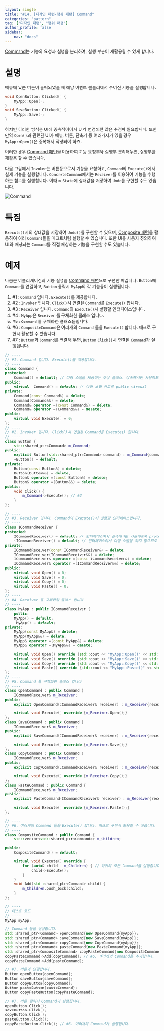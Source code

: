 ```yaml
---
layout: single
title: "#14. [디자인 패턴-행위 패턴] Command"
categories: "pattern"
tag: ["디자인 패턴", "행위 패턴"]
author_profile: false
sidebar: 
    nav: "docs"
---
```


[Command](https://tango1202.github.io/pattern/pattern-command/)는 기능의 요청과 실행을 분리하여, 실행 부분이 재활용될 수 있게 합니다.

# 설명

메뉴에 있는 버튼이 클릭되었을 때 해당 이벤트 핸들러에서 주어진 기능을 실행합니다.

```cpp
void OpenButton::Clicked() {
    MyApp::Open();
}
void SaveButton::Clicked() {
    MyApp::Save();
}
```

하지만 이러한 방식은 UI에 종속적이어서 UI가 변경되면 많은 수정이 필요합니다. 또한 만약 `Open()`과 관련된 UI가 메뉴, 버튼, 단축키 등 여러가지가 있을 경우 `MyApp::Open()`은 중복해서 작성되야 하죠.

이러한 경우 [Command 패턴](https://tango1202.github.io/pattern/pattern-command/)을 이용하여 기능 요청부와 실행부 분리해두면, 실행부를 재활용 할 수 있습니다.

다음 그림에서 `Invoker`는 버튼등으로서 기능을 요청하고, `Command`의 `Execute()`에서 실제 기능을 실행합니다. `ConcreteCommand`에서는 `Receiver`를 이용하여 기능을 수행하는 함수를 실행합니다. 이때 `m_State`에 상태값을 저장하여 `Undo`를 구현할 수도 있습니다.

![Command](https://github.com/tango1202/tango1202.github.io/assets/133472501/d039f5cc-63d8-4f10-8cec-29dbdb693810)

# 특징

`Execute()`시의 상태값을 저장하여 `Undo()`를 구현할 수 있으며, [Composite 패턴](https://tango1202.github.io/pattern/pattern-composite/)을 활용하여 여러 `Command`들을 매크로처럼 실행할 수 있습니다. 또한 UI를 사용자 정의하여 UI와 매칭되는 `Command`를 직접 매칭하는 기능을 구현할 수도 있습니다.

# 예제

다음은 어플리케이션의 기능 실행을 [Command 패턴](?https://tango1202.github.io/pattern/pattern-command/)으로 구현한 예입니다. `Button`에 `Command`를 연결하고, `Button` 클릭시 `MyApp`의 각 기능들이 실행됩니다. 

1. #1 : `Command` 입니다. `Execute()`를 제공합니다.
2. #2 : `Invoker` 입니다. `Click()`시 연결된 `Command`를 `Execute()` 합니다.
3. #3 : `Receiver` 입니다. `Command`의 `Execute()`시 실행할 인터페이스입니다.
4. #4 : `MyApp`은 `Receiver` 를 구체화한 클래스 입니다.
5. #5 : `Command` 를 구체화한 클래스들입니다.
6. #6 : `CompositeCommand`은 여러개의 `Command` 들을 `Execute()` 합니다. 매크로 구현시 활용할 수 있습니다.
7. #7 : `Button`과 `Command`를 연결해 두면, `Button` `Click()`시 연결된 `Command`가 실행됩니다.

```cpp
// ----
// #1. Command 입니다. Execute()를 제공합니다.
// ----
class Command {
protected:
    Command() = default; // 다형 소멸을 제공하는 추상 클래스. 상속해서만 사용하도록 protected
public:
    virtual ~Command() = default; // 다형 소멸 하도록 public virtual   
private:
    Command(const Command&) = delete; 
    Command(Command&&) = delete; 
    Command& operator =(const Command&) = delete; 
    Command& operator =(Command&&) = delete;   
public:
    virtual void Execute() = 0;     
};
// ----
// #2. Invoker 입니다. Click()시 연결된 Command를 Execute() 합니다.
// ----
class Button {
    std::shared_ptr<Command> m_Command;
public:
    explicit Button(std::shared_ptr<Command> command) : m_Command{command} {}
    ~Button() = default;
private:
    Button(const Button&) = delete; 
    Button(Button&&) = delete; 
    Button& operator =(const Button&) = delete; 
    Button& operator =(Button&&) = delete;   
public:
    void Click() {
        m_Command->Execute(); // #2
    }
};

// ----
// #3. Receiver 입니다. Command의 Execute()시 실행할 인터페이스입니다.
// ----
class ICommandReceiver {
protected:
    ICommandReceiver() = default; // 인터페이스여서 상속해서만 사용하도록 protected
    ~ICommandReceiver() = default; // 인터페이스여서 다형 소멸을 하지 않으므로 protected non-virtual
private:
    ICommandReceiver(const ICommandReceiver&) = delete;
    ICommandReceiver(ICommandReceiver&&) = delete;
    ICommandReceiver& operator =(const ICommandReceiver&) = delete;
    ICommandReceiver& operator =(ICommandReceiver&&) = delete;   
public:
    virtual void Open() = 0;
    virtual void Save() = 0;
    virtual void Copy() = 0;
    virtual void Paste() = 0;
};
// ----
// #4. Receiver 를 구체화한 클래스 입니다.
// ----
class MyApp : public ICommandReceiver {
    public:
    MyApp() = default; 
    ~MyApp() = default;
private:
    MyApp(const MyApp&) = delete; 
    MyApp(MyApp&&) = delete; 
    MyApp& operator =(const MyApp&) = delete; 
    MyApp& operator =(MyApp&&) = delete; 

    virtual void Open() override {std::cout << "MyApp::Open()" << std::endl;}
    virtual void Save() override {std::cout << "MyApp::Save()" << std::endl;}
    virtual void Copy() override {std::cout << "MyApp::Copy()" << std::endl;}
    virtual void Paste() override {std::cout << "MyApp::Paste()" << std::endl;}               
};
// ----
// #5. Command 를 구체화한 클래스 입니다.
// ----
class OpenCommand : public Command {
    ICommandReceiver& m_Receiver;
public:
    explicit OpenCommand(ICommandReceiver& receiver) : m_Receiver{receiver} {}

    virtual void Execute() override {m_Receiver.Open();}
};
class SaveCommand : public Command {
    ICommandReceiver& m_Receiver;
public:
    explicit SaveCommand(ICommandReceiver& receiver) : m_Receiver{receiver} {}

    virtual void Execute() override {m_Receiver.Save();}
};
class CopyCommand : public Command {
    ICommandReceiver& m_Receiver;
public:
    explicit CopyCommand(ICommandReceiver& receiver) : m_Receiver{receiver} {}

    virtual void Execute() override {m_Receiver.Copy();}
};
class PasteCommand : public Command {
    ICommandReceiver& m_Receiver;
public:
    explicit PasteCommand(ICommandReceiver& receiver) : m_Receiver{receiver} {}

    virtual void Execute() override {m_Receiver.Paste();}
}; 

// ----
// #6. 여러개의 Command 들을 Execute() 합니다. 매크로 구현시 활용할 수 있습니다.
// ----   
class CompositeCommand : public Command {
    std::vector<std::shared_ptr<Command>> m_Children;    

public:
    CompositeCommand() = default;

    virtual void Execute() override {
        for (auto& child : m_Children) { // 하위의 모든 Command를 실행합니다.
            child->Execute();
        }
    }
    void Add(std::shared_ptr<Command> child) {
        m_Children.push_back(child);
    }
};

// ----
// 테스트 코드
// ----
MyApp myApp;

// Command 들을 생성합니다.
std::shared_ptr<Command> openCommand{new OpenCommand{myApp}};
std::shared_ptr<Command> saveCommand{new SaveCommand{myApp}};
std::shared_ptr<Command> copyCommand{new CopyCommand{myApp}};
std::shared_ptr<Command> pasteCommand{new PasteCommand{myApp}};
std::shared_ptr<CompositeCommand> copyPasteCommand{new CompositeCommand{}};
copyPasteCommand->Add(copyCommand); // #6. 여러개의 Command를 추가합니다.
copyPasteCommand->Add(pasteCommand);   

// #7. 버튼과 연결합니다.
Button openButton{openCommand};
Button saveButton{saveCommand};
Button copyButton{copyCommand};
Button pasteButton{pasteCommand};
Button copyPasteButton{copyPasteCommand};

// #7. 버튼 클릭시 Command가 실행됩니다.
openButton.Click();
saveButton.Click();
copyButton.Click();
pasteButton.Click();
copyPasteButton.Click(); // #6. 여러개의 Command가 실행됩니다.
```